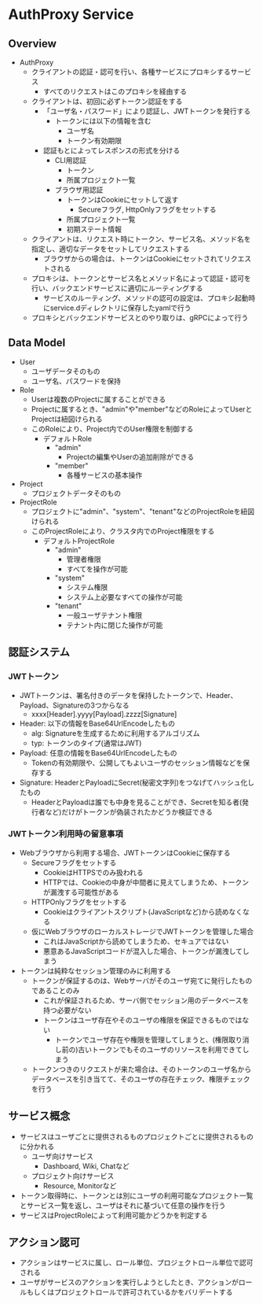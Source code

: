 # AuthProxy Service


## Overview
* AuthProxy
    * クライアントの認証・認可を行い、各種サービスにプロキシするサービス
        * すべてのリクエストはこのプロキシを経由する
    * クライアントは、初回に必ずトークン認証をする
        * 「ユーザ名・パスワード」により認証し、JWTトークンを発行する
            * トークンには以下の情報を含む
                * ユーザ名
                * トークン有効期限
        * 認証もとによってレスポンスの形式を分ける
            * CLI用認証
                * トークン
                * 所属プロジェクト一覧
            * ブラウザ用認証
                * トークンはCookieにセットして返す
                    * Secureフラグ, HttpOnlyフラグをセットする
                * 所属プロジェクト一覧
                * 初期ステート情報
    * クライアントは、リクエスト時にトークン、サービス名、メソッド名を指定し、適切なデータをセットしてリクエストする
        * ブラウザからの場合は、トークンはCookieにセットされてリクエストされる
    * プロキシは、トークンとサービス名とメソッド名によって認証・認可を行い、バックエンドサービスに適切にルーティングする
        * サービスのルーティング、メソッドの認可の設定は、プロキシ起動時にservice.dディレクトリに保存したyamlで行う
    * プロキシとバックエンドサービスとのやり取りは、gRPCによって行う


## Data Model
* User
    * ユーザデータそのもの
    * ユーザ名、パスワードを保持
* Role
    * Userは複数のProjectに属することができる
    * Projectに属するとき、"admin"や"member"などのRoleによってUserとProjectは紐図けられる
    * このRoleにより、Project内でのUser権限を制御する
        * デフォルトRole
            * "admin"
                * Projectの編集やUserの追加削除ができる
            * "member"
                * 各種サービスの基本操作
* Project
    * プロジェクトデータそのもの
* ProjectRole
    * プロジェクトに"admin"、"system"、"tenant"などのProjectRoleを紐図けられる
    * このProjectRoleにより、クラスタ内でのProject権限をする
        * デフォルトProjectRole
            * "admin"
                * 管理者権限
                * すべてを操作が可能
            * "system"
                * システム権限
                * システム上必要なすべての操作が可能
            * "tenant"
                * 一般ユーザテナント権限
                * テナント内に閉じた操作が可能


## 認証システム

### JWTトークン
* JWTトークンは、署名付きのデータを保持したトークンで、Header、Payload、Signatureの3つからなる
    * xxxx[Header].yyyy[Payload].zzzz[Signature]
* Header: 以下の情報をBase64UrlEncodeしたもの
    * alg: Signatureを生成するために利用するアルゴリズム
    * typ: トークンのタイプ(通常はJWT)
* Payload: 任意の情報をBase64UrlEncodeしたもの
    * Tokenの有効期限や、公開してもよいユーザのセッション情報などを保存する
* Signature: HeaderとPayloadにSecret(秘密文字列)をつなげてハッシュ化したもの
    * HeaderとPayloadは誰でも中身を見ることができ、Secretを知る者(発行者など)だけがトークンが偽装されたかどうか検証できる

### JWTトークン利用時の留意事項
* Webブラウザから利用する場合、JWTトークンはCookieに保存する
    * Secureフラグをセットする
        * CookieはHTTPSでのみ扱われる
        * HTTPでは、Cookieの中身が中間者に見えてしまうため、トークンが漏洩する可能性がある
    * HTTPOnlyフラグをセットする
        * Cookieはクライアントスクリプト(JavaScriptなど)から読めなくなる
    * 仮にWebブラウザのローカルストレージでJWTトークンを管理した場合
        * これはJavaScriptから読めてしまうため、セキュアではない
        * 悪意あるJavaScriptコードが混入した場合、トークンが漏洩してしまう
* トークンは純粋なセッション管理のみに利用する
    * トークンが保証するのは、Webサーバがそのユーザ宛てに発行したものであることのみ
        * これが保証されるため、サーバ側でセッション用のデータベースを持つ必要がない
        * トークンはユーザ存在やそのユーザの権限を保証できるものではない
            * トークンでユーザ存在や権限を管理してしまうと、(権限取り消し前の)古いトークンでもそのユーザのリソースを利用できてしまう
    * トークンつきのリクエストが来た場合は、そのトークンのユーザ名からデータベースを引き当てて、そのユーザの存在チェック、権限チェックを行う


## サービス概念
* サービスはユーザごとに提供されるものプロジェクトごとに提供されるものに分かれる
    * ユーザ向けサービス
        * Dashboard, Wiki, Chatなど
    * プロジェクト向けサービス
        * Resource, Monitorなど
* トークン取得時に、トークンとは別にユーザの利用可能なプロジェクト一覧とサービス一覧を返し、ユーザはそれに基づいて任意の操作を行う
* サービスはProjectRoleによって利用可能かどうかを判定する


## アクション認可
* アクションはサービスに属し、ロール単位、プロジェクトロール単位で認可される
* ユーザがサービスのアクションを実行しようとしたとき、アクションがロールもしくはプロジェクトロールで許可されているかをバリデートする

